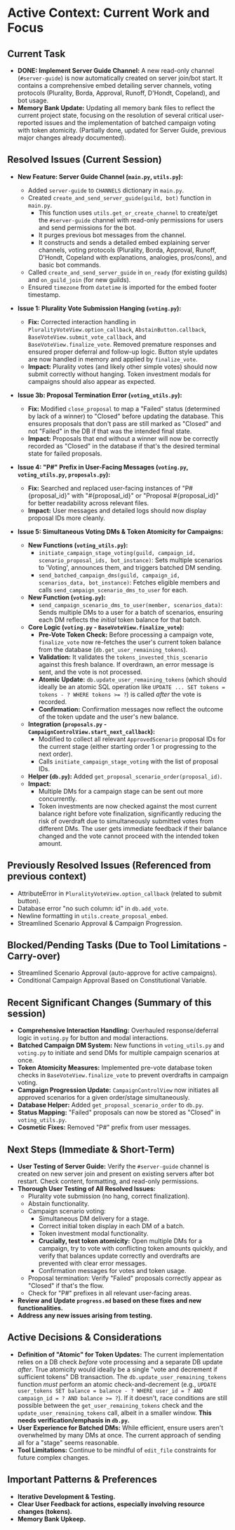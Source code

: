 # Active Context: Current Work and Focus

## Current Task

*   **DONE: Implement Server Guide Channel:** A new read-only channel (`#server-guide`) is now automatically created on server join/bot start. It contains a comprehensive embed detailing server channels, voting protocols (Plurality, Borda, Approval, Runoff, D'Hondt, Copeland), and bot usage.
*   **Memory Bank Update:** Updating all memory bank files to reflect the current project state, focusing on the resolution of several critical user-reported issues and the implementation of batched campaign voting with token atomicity. (Partially done, updated for Server Guide, previous major changes already documented).

## Resolved Issues (Current Session)

*   **New Feature: Server Guide Channel (`main.py`, `utils.py`):**
    *   Added `server-guide` to `CHANNELS` dictionary in `main.py`.
    *   Created `create_and_send_server_guide(guild, bot)` function in `main.py`.
        *   This function uses `utils.get_or_create_channel` to create/get the `#server-guide` channel with read-only permissions for users and send permissions for the bot.
        *   It purges previous bot messages from the channel.
        *   It constructs and sends a detailed embed explaining server channels, voting protocols (Plurality, Borda, Approval, Runoff, D'Hondt, Copeland with explanations, analogies, pros/cons), and basic bot commands.
    *   Called `create_and_send_server_guide` in `on_ready` (for existing guilds) and `on_guild_join` (for new guilds).
    *   Ensured `timezone` from `datetime` is imported for the embed footer timestamp.
*   **Issue 1: Plurality Vote Submission Hanging (`voting.py`):**
    *   **Fix:** Corrected interaction handling in `PluralityVoteView.option_callback`, `AbstainButton.callback`, `BaseVoteView.submit_vote_callback`, and `BaseVoteView.finalize_vote`. Removed premature responses and ensured proper deferral and follow-up logic. Button style updates are now handled in memory and applied by `finalize_vote`.
    *   **Impact:** Plurality votes (and likely other simple votes) should now submit correctly without hanging. Token investment modals for campaigns should also appear as expected.

*   **Issue 3b: Proposal Termination Error (`voting_utils.py`):**
    *   **Fix:** Modified `close_proposal` to map a "Failed" status (determined by lack of a winner) to "Closed" before updating the database. This ensures proposals that don't pass are still marked as "Closed" and not "Failed" in the DB if that was the intended final state.
    *   **Impact:** Proposals that end without a winner will now be correctly recorded as "Closed" in the database if that's the desired terminal state for failed proposals.

*   **Issue 4: "P#" Prefix in User-Facing Messages (`voting.py`, `voting_utils.py`, `proposals.py`):**
    *   **Fix:** Searched and replaced user-facing instances of "P#{proposal_id}" with "#{proposal_id}" or "Proposal #{proposal_id}" for better readability across relevant files.
    *   **Impact:** User messages and detailed logs should now display proposal IDs more cleanly.

*   **Issue 5: Simultaneous Voting DMs & Token Atomicity for Campaigns:**
    *   **New Functions (`voting_utils.py`):**
        *   `initiate_campaign_stage_voting(guild, campaign_id, scenario_proposal_ids, bot_instance)`: Sets multiple scenarios to 'Voting', announces them, and triggers batched DM sending.
        *   `send_batched_campaign_dms(guild, campaign_id, scenarios_data, bot_instance)`: Fetches eligible members and calls `send_campaign_scenario_dms_to_user` for each.
    *   **New Function (`voting.py`):**
        *   `send_campaign_scenario_dms_to_user(member, scenarios_data)`: Sends multiple DMs to a user for a batch of scenarios, ensuring each DM reflects the *initial* token balance for that batch.
    *   **Core Logic (`voting.py` - `BaseVoteView.finalize_vote`):**
        *   **Pre-Vote Token Check:** Before processing a campaign vote, `finalize_vote` now re-fetches the user's current token balance from the database (`db.get_user_remaining_tokens`).
        *   **Validation:** It validates the `tokens_invested_this_scenario` against this fresh balance. If overdrawn, an error message is sent, and the vote is not processed.
        *   **Atomic Update:** `db.update_user_remaining_tokens` (which should ideally be an atomic SQL operation like `UPDATE ... SET tokens = tokens - ? WHERE tokens >= ?`) is called *after* the vote is recorded.
        *   **Confirmation:** Confirmation messages now reflect the outcome of the token update and the user's new balance.
    *   **Integration (`proposals.py` - `CampaignControlView.start_next_callback`):**
        *   Modified to collect all relevant `ApprovedScenario` proposal IDs for the current stage (either starting order 1 or progressing to the next order).
        *   Calls `initiate_campaign_stage_voting` with the list of proposal IDs.
    *   **Helper (`db.py`):** Added `get_proposal_scenario_order(proposal_id)`.
    *   **Impact:**
        *   Multiple DMs for a campaign stage can be sent out more concurrently.
        *   Token investments are now checked against the most current balance right before vote finalization, significantly reducing the risk of overdraft due to simultaneously submitted votes from different DMs. The user gets immediate feedback if their balance changed and the vote cannot proceed with the intended token amount.

## Previously Resolved Issues (Referenced from previous context)
*   AttributeError in `PluralityVoteView.option_callback` (related to submit button).
*   Database error "no such column: id" in `db.add_vote`.
*   Newline formatting in `utils.create_proposal_embed`.
*   Streamlined Scenario Approval & Campaign Progression.

## Blocked/Pending Tasks (Due to Tool Limitations - Carry-over)
*   Streamlined Scenario Approval (auto-approve for active campaigns).
*   Conditional Campaign Approval Based on Constitutional Variable.

## Recent Significant Changes (Summary of this session)
*   **Comprehensive Interaction Handling:** Overhauled response/deferral logic in `voting.py` for button and modal interactions.
*   **Batched Campaign DM System:** New functions in `voting_utils.py` and `voting.py` to initiate and send DMs for multiple campaign scenarios at once.
*   **Token Atomicity Measures:** Implemented pre-vote database token checks in `BaseVoteView.finalize_vote` to prevent overdrafts in campaign voting.
*   **Campaign Progression Update:** `CampaignControlView` now initiates all approved scenarios for a given order/stage simultaneously.
*   **Database Helper:** Added `get_proposal_scenario_order` to `db.py`.
*   **Status Mapping:** "Failed" proposals can now be stored as "Closed" in `voting_utils.py`.
*   **Cosmetic Fixes:** Removed "P#" prefix from user messages.

## Next Steps (Immediate & Short-Term)

*   **User Testing of Server Guide:** Verify the `#server-guide` channel is created on new server join and present on existing servers after bot restart. Check content, formatting, and read-only permissions.
*   **Thorough User Testing of All Resolved Issues:**
    *   Plurality vote submission (no hang, correct finalization).
    *   Abstain functionality.
    *   Campaign scenario voting:
        *   Simultaneous DM delivery for a stage.
        *   Correct initial token display in each DM of a batch.
        *   Token investment modal functionality.
        *   **Crucially, test token atomicity:** Open multiple DMs for a campaign, try to vote with conflicting token amounts quickly, and verify that balances update correctly and overdrafts are prevented with clear error messages.
        *   Confirmation messages for votes and token usage.
    *   Proposal termination: Verify "Failed" proposals correctly appear as "Closed" if that's the flow.
    *   Check for "P#" prefixes in all relevant user-facing areas.
*   **Review and Update `progress.md` based on these fixes and new functionalities.**
*   **Address any new issues arising from testing.**

## Active Decisions & Considerations
*   **Definition of "Atomic" for Token Updates:** The current implementation relies on a DB check *before* vote processing and a separate DB update *after*. True atomicity would ideally be a single "vote and decrement if sufficient tokens" DB transaction. The `db.update_user_remaining_tokens` function *must* perform an atomic check-and-decrement (e.g., `UPDATE user_tokens SET balance = balance - ? WHERE user_id = ? AND campaign_id = ? AND balance >= ?`). If it doesn't, race conditions are still possible between the `get_user_remaining_tokens` check and the `update_user_remaining_tokens` call, albeit in a smaller window. **This needs verification/emphasis in `db.py`.**
*   **User Experience for Batched DMs:** While efficient, ensure users aren't overwhelmed by many DMs at once. The current approach of sending all for a "stage" seems reasonable.
*   **Tool Limitations:** Continue to be mindful of `edit_file` constraints for future complex changes.

## Important Patterns & Preferences
*   **Iterative Development & Testing.**
*   **Clear User Feedback for actions, especially involving resource changes (tokens).**
*   **Memory Bank Upkeep.**